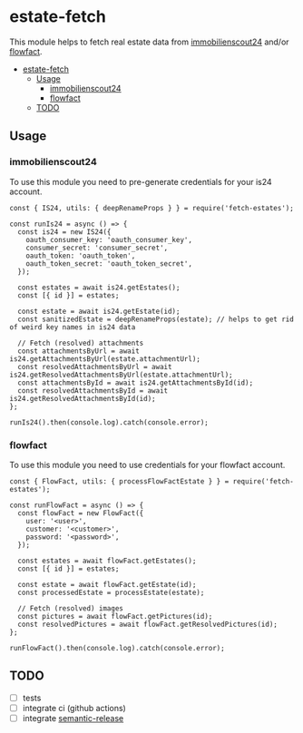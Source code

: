 # estate-fetch

This module helps to fetch real estate data from [immobilienscout24](https://www.immobilienscout24.de/) and/or [flowfact](https://www.flowfact.de/).

- [estate-fetch](#estate-fetch)
  - [Usage](#usage)
    - [immobilienscout24](#immobilienscout24)
    - [flowfact](#flowfact)
  - [TODO](#todo)

## Usage

### immobilienscout24

To use this module you need to pre-generate credentials for your is24 account.

```node
const { IS24, utils: { deepRenameProps } } = require('fetch-estates');

const runIs24 = async () => {
  const is24 = new IS24({
    oauth_consumer_key: 'oauth_consumer_key',
    consumer_secret: 'consumer_secret',
    oauth_token: 'oauth_token',
    oauth_token_secret: 'oauth_token_secret',
  });

  const estates = await is24.getEstates();
  const [{ id }] = estates;

  const estate = await is24.getEstate(id);
  const sanitizedEstate = deepRenameProps(estate); // helps to get rid of weird key names in is24 data

  // Fetch (resolved) attachments
  const attachmentsByUrl = await is24.getAttachmentsByUrl(estate.attachmentUrl);
  const resolvedAttachmentsByUrl = await is24.getResolvedAttachmentsByUrl(estate.attachmentUrl);
  const attachmentsById = await is24.getAttachmentsById(id);
  const resolvedAttachmentsById = await is24.getResolvedAttachmentsById(id);
};

runIs24().then(console.log).catch(console.error);
```

### flowfact

To use this module you need to use credentials for your flowfact account.

```node
const { FlowFact, utils: { processFlowFactEstate } } = require('fetch-estates');

const runFlowFact = async () => {
  const flowFact = new FlowFact({
    user: '<user>',
    customer: '<customer>',
    password: '<password>',
  });

  const estates = await flowFact.getEstates();
  const [{ id }] = estates;

  const estate = await flowFact.getEstate(id);
  const processedEstate = processEstate(estate);

  // Fetch (resolved) images
  const pictures = await flowFact.getPictures(id);
  const resolvedPictures = await flowFact.getResolvedPictures(id);
};

runFlowFact().then(console.log).catch(console.error);
```

## TODO

- [ ] tests
- [ ] integrate ci (github actions)
- [ ] integrate [semantic-release](https://www.npmjs.com/package/semantic-release)
